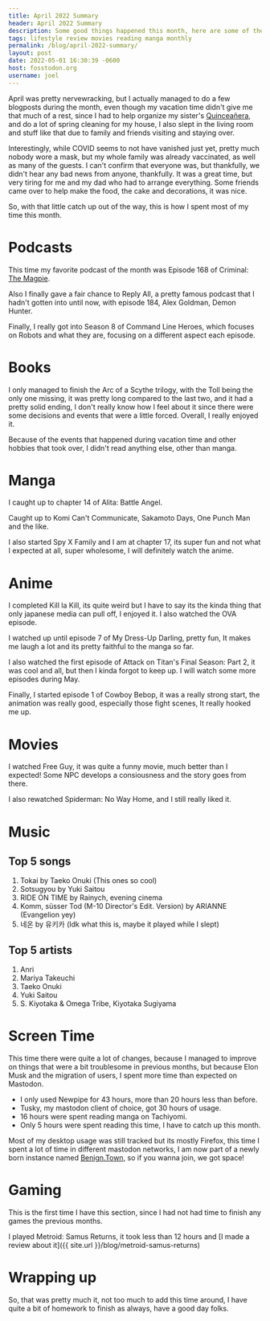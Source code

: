 ```yaml
---
title: April 2022 Summary
header: April 2022 Summary
description: Some good things happened this month, here are some of them.
tags: lifestyle review movies reading manga monthly
permalink: /blog/april-2022-summary/
layout: post
date: 2022-05-01 16:30:39 -0600
host: fosstodon.org
username: joel
---
```


April was pretty nervewracking, but I actually managed to do a few blogposts during the month, even though my vacation time didn't give me that much of a rest, since I had to help organize my sister's [Quinceañera](https://en.wikipedia.org/wiki/Quincea%C3%B1era), and do a lot of spring cleaning for my house, I also slept in the living room and stuff like that due to family and friends visiting and staying over.

Interestingly, while COVID seems to not have vanished just yet, pretty much nobody wore a mask, but my whole family was already vaccinated, as well as many of the guests. I can't confirm that everyone was, but thankfully, we didn't hear any bad news from anyone, thankfully. It was a great time, but very tiring for me and my dad who had to arrange everything. Some friends came over to help make the food, the cake and decorations, it was nice.

So, with that little catch up out of the way, this is how I spent most of my time this month.

# Podcasts

This time my favorite podcast of the month was Episode 168 of Criminal: [The Magpie](https://thisiscriminal.com/episode-186-the-magpie-4-8-2022).

Also I finally gave a fair chance to Reply All, a pretty famous podcast that I hadn't gotten into until now, with episode 184, Alex Goldman, Demon Hunter.

Finally, I really got into Season 8 of Command Line Heroes, which focuses on Robots and what they are, focusing on a different aspect each episode.

# Books

I only managed to finish the Arc of a Scythe trilogy, with the Toll being the only one missing, it was pretty long compared to the last two, and it had a pretty solid ending, I don't really know how I feel about it since there were some decisions and events that were a little forced. Overall, I really enjoyed it.

Because of the events that happened during vacation time and other hobbies that took over, I didn't read anything else, other than manga.

# Manga

I caught up to chapter 14 of Alita: Battle Angel.

Caught up to Komi Can't Communicate, Sakamoto Days, One Punch Man and the like.

I also started Spy X Family and I am at chapter 17, its super fun and not what I expected at all, super wholesome, I will definitely watch the anime.

# Anime

I completed Kill la Kill, its quite weird but I have to say its the kinda thing that only japanese media can pull off, I enjoyed it. I also watched the OVA episode.

I watched up until episode 7 of My Dress-Up Darling, pretty fun, It makes me laugh a lot and its pretty faithful to the manga so far.

I also watched the first episode of Attack on Titan's Final Season: Part 2, it was cool and all, but then I kinda forgot to keep up. I will watch some more episodes during May.

Finally, I started episode 1 of Cowboy Bebop, it was a really strong start, the animation was really good, especially those fight scenes, It really hooked me up.

# Movies

I watched Free Guy, it was quite a funny movie, much better than I expected! Some NPC develops a consiousness and the story goes from there.

I also rewatched Spiderman: No Way Home, and I still really liked it.

# Music

## Top 5 songs

1. 	Tokai by Taeko Onuki (This ones so cool)
2. 	Sotsugyou by Yuki Saitou
3. 	RIDE ON TIME by Rainych, evening cinema
4. 	Komm, süsser Tod (M-10 Director's Edit. Version) by ARIANNE (Evangelion yey)
5. 	네온 by 유키카 (Idk what this is, maybe it played while I slept)

## Top 5 artists

1. Anri
2. Mariya Takeuchi
3. Taeko Onuki
4. Yuki Saitou
5. S. Kiyotaka & Omega Tribe, Kiyotaka Sugiyama

# Screen Time

This time there were quite a lot of changes, because I managed to improve on things that were a bit troublesome in previous months, but because Elon Musk and the migration of users, I spent more time than expected on Mastodon.

- I only used Newpipe for 43 hours, more than 20 hours less than before.
- Tusky, my mastodon client of choice, got 30 hours of usage.
- 16 hours were spent reading manga on Tachiyomi.
- Only 5 hours were spent reading this time, I have to catch up this month.

Most of my desktop usage was still tracked but its mostly Firefox, this time I spent a lot of time in different mastodon networks, I am now part of a newly born instance named [Benign.Town](https://benign.town), so if you wanna join, we got space!

# Gaming

This is the first time I have this section, since I had not had time to finish any games the previous months.

I played Metroid: Samus Returns, it took less than 12 hours and [I made a review about it]({{ site.url }}/blog/metroid-samus-returns)

# Wrapping up

So, that was pretty much it, not too much to add this time around, I have quite a bit of homework to finish as always, have a good day folks.
